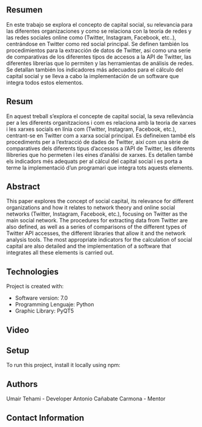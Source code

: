 ## Resumen
En este trabajo se explora el concepto de capital social, su relevancia para las diferentes organizaciones y como se relaciona con la teoría de redes y las redes sociales online como (Twitter, Instagram, Facebook, etc..), centrándose en Twitter como red social principal. Se definen también los procedimientos para la extracción de datos de Twitter, así como una serie de comparativas de los diferentes tipos de accesos a la API de Twitter, las diferentes librerías que lo permiten y las herramientas de análisis de redes. Se detallan también los indicadores más adecuados para el cálculo del capital social y se lleva a cabo la implementación de un software que integra todos estos elementos.


## Resum
En aquest treball s’explora el concepte de capital social, la seva rellevància per a les diferents organitzacions i com es relaciona amb la teoria de xarxes i les xarxes socials en línia com (Twitter, Instagram, Facebook, etc.), centrant-se en Twitter com a xarxa social principal. Es defineixen també els procediments per a l’extracció de dades de Twitter, així com una sèrie de comparatives dels diferents tipus d’accessos a l’API de Twitter, les diferents llibreries que ho permeten i les eines d’anàlisi de xarxes. Es detallen també els indicadors més adequats per al càlcul del capital social i es porta a terme la implementació d’un programari que integra tots aquests elements.


## Abstract
This paper explores the concept of social capital, its relevance for different organizations and how it relates to network theory and online social networks (Twitter, Instagram, Facebook, etc.), focusing on Twitter as the main social network. The procedures for extracting data from Twitter are also defined, as well as a series of comparisons of the different types of Twitter API accesses, the different libraries that allow it and the network analysis tools. The most appropriate indicators for the calculation of social capital are also detailed and the implementation of a software that integrates all these elements is carried out.

## Technologies
Project is created with:
* Software version: 7.0
* Programming Lenguaje: Python
* Graphic Library: PyQT5

## Video

## Setup
To run this project, install it locally using npm:

## Authors
Umair Tehami - Developer
Antonio Cañabate Carmona - Mentor

## Contact Information

